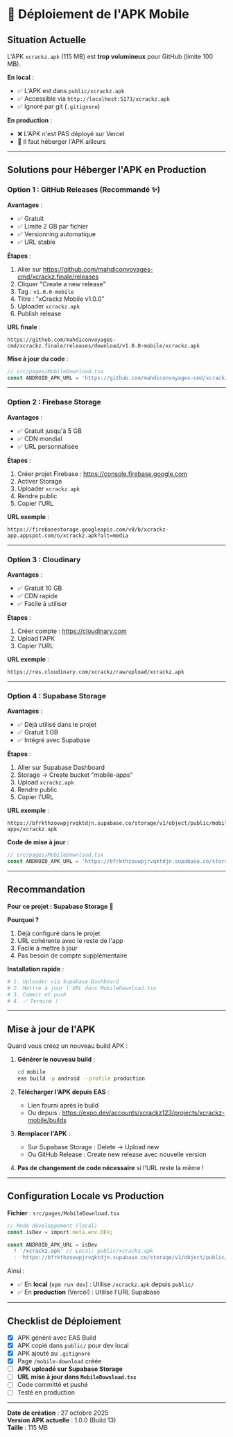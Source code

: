 # 📱 Déploiement de l'APK Mobile

## Situation Actuelle

L'APK `xcrackz.apk` (115 MB) est **trop volumineux** pour GitHub (limite 100 MB).

**En local** : 
- ✅ L'APK est dans `public/xcrackz.apk`
- ✅ Accessible via `http://localhost:5173/xcrackz.apk`
- ✅ Ignoré par git (`.gitignore`)

**En production** :
- ❌ L'APK n'est PAS déployé sur Vercel
- 🔄 Il faut héberger l'APK ailleurs

---

## Solutions pour Héberger l'APK en Production

### Option 1 : GitHub Releases (Recommandé ✨)

**Avantages** :
- ✅ Gratuit
- ✅ Limite 2 GB par fichier
- ✅ Versionning automatique
- ✅ URL stable

**Étapes** :
1. Aller sur https://github.com/mahdiconvoyages-cmd/xcrackz.finale/releases
2. Cliquer "Create a new release"
3. Tag : `v1.0.0-mobile`
4. Titre : "xCrackz Mobile v1.0.0"
5. Uploader `xcrackz.apk`
6. Publish release

**URL finale** :
```
https://github.com/mahdiconvoyages-cmd/xcrackz.finale/releases/download/v1.0.0-mobile/xcrackz.apk
```

**Mise à jour du code** :
```typescript
// src/pages/MobileDownload.tsx
const ANDROID_APK_URL = 'https://github.com/mahdiconvoyages-cmd/xcrackz.finale/releases/download/v1.0.0-mobile/xcrackz.apk';
```

---

### Option 2 : Firebase Storage

**Avantages** :
- ✅ Gratuit jusqu'à 5 GB
- ✅ CDN mondial
- ✅ URL personnalisée

**Étapes** :
1. Créer projet Firebase : https://console.firebase.google.com
2. Activer Storage
3. Uploader `xcrackz.apk`
4. Rendre public
5. Copier l'URL

**URL exemple** :
```
https://firebasestorage.googleapis.com/v0/b/xcrackz-app.appspot.com/o/xcrackz.apk?alt=media
```

---

### Option 3 : Cloudinary

**Avantages** :
- ✅ Gratuit 10 GB
- ✅ CDN rapide
- ✅ Facile à utiliser

**Étapes** :
1. Créer compte : https://cloudinary.com
2. Upload l'APK
3. Copier l'URL

**URL exemple** :
```
https://res.cloudinary.com/xcrackz/raw/upload/xcrackz.apk
```

---

### Option 4 : Supabase Storage

**Avantages** :
- ✅ Déjà utilisé dans le projet
- ✅ Gratuit 1 GB
- ✅ Intégré avec Supabase

**Étapes** :
1. Aller sur Supabase Dashboard
2. Storage → Create bucket "mobile-apps"
3. Upload `xcrackz.apk`
4. Rendre public
5. Copier l'URL

**URL exemple** :
```
https://bfrkthzovwpjrvqktdjn.supabase.co/storage/v1/object/public/mobile-apps/xcrackz.apk
```

**Code de mise à jour** :
```typescript
// src/pages/MobileDownload.tsx
const ANDROID_APK_URL = 'https://bfrkthzovwpjrvqktdjn.supabase.co/storage/v1/object/public/mobile-apps/xcrackz.apk';
```

---

## Recommandation

**Pour ce projet : Supabase Storage** 🎯

**Pourquoi ?**
1. Déjà configuré dans le projet
2. URL cohérente avec le reste de l'app
3. Facile à mettre à jour
4. Pas besoin de compte supplémentaire

**Installation rapide** :
```bash
# 1. Uploader via Supabase Dashboard
# 2. Mettre à jour l'URL dans MobileDownload.tsx
# 3. Commit et push
# 4. ✅ Terminé !
```

---

## Mise à jour de l'APK

Quand vous créez un nouveau build APK :

1. **Générer le nouveau build** :
   ```bash
   cd mobile
   eas build -p android --profile production
   ```

2. **Télécharger l'APK depuis EAS** :
   - Lien fourni après le build
   - Ou depuis : https://expo.dev/accounts/xcrackz123/projects/xcrackz-mobile/builds

3. **Remplacer l'APK** :
   - Sur Supabase Storage : Delete → Upload new
   - Ou GitHub Release : Create new release avec nouvelle version

4. **Pas de changement de code nécessaire** si l'URL reste la même !

---

## Configuration Locale vs Production

**Fichier** : `src/pages/MobileDownload.tsx`

```typescript
// Mode développement (local)
const isDev = import.meta.env.DEV;

const ANDROID_APK_URL = isDev
  ? '/xcrackz.apk' // Local: public/xcrackz.apk
  : 'https://bfrkthzovwpjrvqktdjn.supabase.co/storage/v1/object/public/mobile-apps/xcrackz.apk'; // Production
```

Ainsi :
- ✅ En **local** (`npm run dev`) : Utilise `/xcrackz.apk` depuis `public/`
- ✅ En **production** (Vercel) : Utilise l'URL Supabase

---

## Checklist de Déploiement

- [x] APK généré avec EAS Build
- [x] APK copié dans `public/` pour dev local
- [x] APK ajouté au `.gitignore`
- [x] Page `/mobile-download` créée
- [ ] **APK uploadé sur Supabase Storage**
- [ ] **URL mise à jour dans `MobileDownload.tsx`**
- [ ] Code committé et pushé
- [ ] Testé en production

---

**Date de création** : 27 octobre 2025  
**Version APK actuelle** : 1.0.0 (Build 13)  
**Taille** : 115 MB
